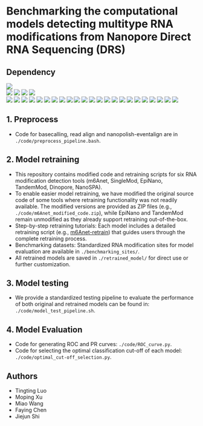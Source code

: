 # Benchmarking the computational models detecting multitype RNA modifications from Nanopore Direct RNA Sequencing (DRS)

## Dependency
![](https://img.shields.io/badge/software-version-blue)  
[![](https://img.shields.io/badge/Guppy-v6.2.1-green)](https://community.nanoporetech.com/downloads)
[![](https://img.shields.io/badge/Minimap2-v2.24-green)](https://github.com/lh3/minimap2)
[![](https://img.shields.io/badge/Nanopolish-v0.8.4-green)](https://github.com/jts/nanopolish)
[![](https://img.shields.io/badge/samtools-v1.6-green)](https://github.com/samtools/samtools)  
[![](https://img.shields.io/badge/Tombo-v1.5.1-orange)](https://github.com/nanoporetech/tombo)
[![](https://img.shields.io/badge/MINES-v0.0-orange)](https://github.com/YeoLab/MINES.git)
[![](https://img.shields.io/badge/Nanom6A-v2.0-orange)](https://github.com/gaoyubang/nanom6A)
[![](https://img.shields.io/badge/m6Anet-v1.1-orange)](https://github.com/GoekeLab/m6anet)
[![](https://img.shields.io/badge/Nanocompore-v1.0.3-orange)](https://github.com/tleonardi/nanocompore_paper_analyses)
[![](https://img.shields.io/badge/Dinopore-v0.0-orange)](https://github.com/darelab2014/Dinopore)
[![](https://img.shields.io/badge/DENA-v0.0-orange)](https://github.com/weir12/DENA/tree/release)
[![](https://img.shields.io/badge/PsiNanopore-v0.0-orange)](https://github.com/RouhanifardLab/PsiNanopore)
[![](https://img.shields.io/badge/SingleMod-v1.0-orange)](https://github.com/xieyy46/SingleMod-v1)
[![](https://img.shields.io/badge/CHEUI-v1.0-orange)](https://github.com/comprna/CHEUI?tab=readme-ov-file#identify-differential--rna-modifications-between-two-conditions)
[![](https://img.shields.io/badge/DiffErr-v0.2-blue)](https://github.com/bartongroup/differr_nanopore_DRS)
[![](https://img.shields.io/badge/DRUMMER-v0.0-blue)](https://github.com/DepledgeLab/DRUMMER/)
[![](https://img.shields.io/badge/ELIGOS-v2.1.0-blue)](https://gitlab.com/piroonj/eligos2)
[![](https://img.shields.io/badge/EpiNano-v1.2.0-blue)](https://github.com/novoalab/EpiNano)
[![](https://img.shields.io/badge/NanoRMS-v0.0-blue)](https://github.com/novoalab/nanoRMS/tree/master)
[![](https://img.shields.io/badge/NanoSPA-v0.0-blue)](https://github.com/sihaohuanguc/NanoSPA/tree/master)
[![](https://img.shields.io/badge/TandemMod-v1.1.0-blue)](https://github.com/yulab2021/TandemMod)
[![](https://img.shields.io/badge/NanoMUD-v0.0-blue)](https://github.com/ABOMSBI/NanoMUD/tree/main)
[![](https://img.shields.io/badge/m6Aiso-v0.0-blue)](https://github.com/SYSU-Wang-LAB/m6Aiso)
[![](https://img.shields.io/badge/xPore-v2.0-blue)](https://github.com/GoekeLab/xpore)
[![](https://img.shields.io/badge/pum6a-v0.0-blue)](https://github.com/liuchuwei/pum6a)
[![](https://img.shields.io/badge/Xron-v0.0-blue)](https://github.com/haotianteng/Xron/tree/master)
[![](https://img.shields.io/badge/Dorado-v1.1-blue)](https://github.com/nanoporetech/dorado)

## 1. Preprocess
- Code for basecalling, read align and nanopolish-eventalign are in `./code/preprocess_pipeline.bash`.

## 2. Model retraining
- This repository contains modified code and retraining scripts for six RNA modification detection tools (m6Anet, SingleMod, EpiNano, TandemMod, Dinopore, NanoSPA). 
- To enable easier model retraining, we have modified the original source code of some tools where retraining functionality was not readily available. The modified versions are provided as ZIP files (e.g., `./code/m6Anet_modified_code.zip`), while EpiNano and TandemMod remain unmodified as they already support retraining out-of-the-box.
- Step-by-step retraining tutorials: Each model includes a detailed retraining script (e.g., [m6Anet-retrain](code/m6Anet_retrain_pipeline.md)) that guides users through the complete retraining process.
- Benchmarking datasets: Standardized RNA modification sites for model evaluation are available in `./benchmarking_sites/`.
- All retrained models are saved in `./retrained_model/` for direct use or further customization.

## 3. Model testing
- We provide a standardized testing pipeline to evaluate the performance of both original and retrained models can be found in: `./code/model_test_pipeline.sh`.

## 4. Model Evaluation
- Code for generating ROC and PR curves: `./code/ROC_curve.py`.
- Code for selecting the optimal classification cut-off of each model:  `./code/optimal_cut-off_selection.py`.

## Authors
- Tingting Luo
- Moping Xu
- Miao Wang
- Faying Chen
- Jiejun Shi

